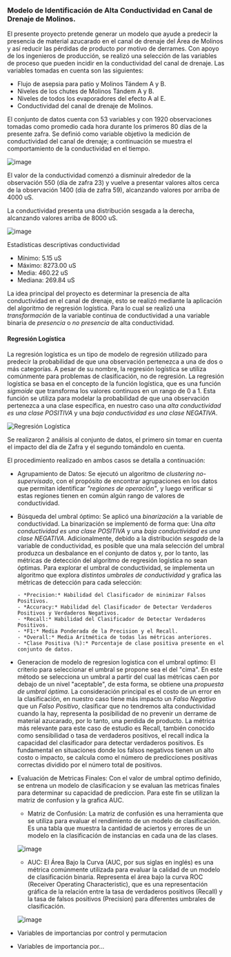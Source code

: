 ### Modelo de Identificación de Alta Conductividad en Canal de Drenaje de Molinos.

El presente proyecto pretende generar un modelo que ayude a predecir la presencia de material azucarado en el canal de drenaje del Área de Molinos y así reducir las pérdidas de producto por motivo de derrames. Con apoyo de los ingenieros de producción, se realizó una selección de las variables de proceso que pueden incidir en la conductividad del canal de drenaje. Las variables tomadas en cuenta son las siguientes: 

  - Flujo de asepsia para patio y Molinos Tándem A y B.
  - Niveles de los chutes de Molinos Tándem A y B.
  - Niveles de todos los evaporadores del efecto A al E.
  - Conductividad del canal de drenaje de Molinos. 

El conjunto de datos cuenta con 53 variables y con 1920 observaciones tomadas como promedio cada hora durante los primeros 80 días de la presente zafra.  Se definió como variable objetivo la medición de conductividad del canal de drenaje; a continuación se muestra el comportamiento de la conductividad en el tiempo. 


![image](https://github.com/dsPSA2023/PSA/assets/161398218/40e437a8-b1c8-4ebe-ba60-f1a5d0f95336)

El valor de la conductividad comenzó a disminuir alrededor de la observación 550 (día de zafra 23) y vuelve a presentar valores altos cerca de la observación 1400 (día de zafra 59), alcanzando valores por arriba de 4000 uS.  

La conductividad presenta una distribución sesgada a la derecha, alcanzando valores arriba de 8000 uS.     

![image](https://github.com/dsPSA2023/PSA/assets/161398218/0b7be937-21fc-4389-ac02-2df28f52bfc0)

Estadísticas descriptivas conductividad 

  - Mínimo:         5.15 uS
  - Máximo:      8273.00 uS 
  - Media:        460.22 uS
  - Mediana:      269.84 uS 

La idea principal del proyecto es determinar la presencia de alta conductividad en el canal de drenaje, esto se realizó mediante la aplicación del algoritmo de regresión logística. Para lo cual se realizó una *transformación* de la variable continua de conductividad a una variable binaria de *presencia* o *no presencia* de alta conductividad. 


#### Regresión Logística

La regresión logística es un tipo de modelo de regresión utilizado para predecir la probabilidad de que una observación pertenezca a una de dos o más categorías. A pesar de su nombre, la regresión logística se utiliza comúnmente para problemas de clasificación, no de regresión. La regresión logística se basa en el concepto de la función logística, que es una función *sigmoide* que transforma los valores continuos en un rango de 0 a 1. Esta función se utiliza para modelar la probabilidad de que una observación pertenezca a una clase específica, en nuestro caso una *alta conductividad es una clase POSITIVA* y una *baja conductividad es una clase NEGATIVA*.


![Regresión Logística](https://github.com/dsPSA2023/PSA/assets/161398218/aafdb0f4-6cd2-418b-99af-2558f3ed1ff6)

Se realizaron 2 análisis al conjunto de datos, el primero sin tomar en cuenta el impacto del día de Zafra y el segundo tomándolo en cuenta.  

El procedimiento realizado en ambos casos se detalla a continuación:

  - Agrupamiento de Datos: Se ejecutó un algoritmo de *clustering no-supervisado*, con el propósito de encontrar agrupaciones en los datos que permitan identificar *"regiones de operación"*, y luego verificar si estas regiones tienen en común algún rango de valores de conductividad.
    
  - Búsqueda del umbral óptimo: Se aplicó una *binarización* a la variable de conductividad. La binarización se implementó de forma que: Una *alta conductividad es una clase POSITIVA* y una *baja conductividad es una clase NEGATIVA*. Adicionalmente, debido a la distribución *sesgada* de la variable de conductividad, es posible que una mala selección del umbral produzca un desbalance en el conjunto de datos y, por lo tanto, las métricas de detección del algoritmo de regresión logística no sean óptimas.  Para explorar el umbral de conductividad, se implementa un algoritmo que explora *distintos umbrales de conductividad* y grafica las métricas de detección para cada selección:
  
        - *Precision:* Habilidad del Clasificador de minimizar Falsos Positivos.
        - *Accuracy:* Habilidad del Clasificador de Detectar Verdaderos Positivos y Verdaderos Negativos.
        - *Recall:* Habilidad del Clasificador de Detectar Verdaderos Positivos.
        - *F1:* Media Ponderada de la Precision y el Recall.
        - *Overall:* Media Aritmética de todas las métricas anteriores.
        - *Clase Positiva (%):* Porcentaje de clase positiva presente en el conjunto de datos.
  
- Generacion de modelo de regresion logistica con el umbral optimo: El criterio para seleccionar el umbral se propone sea el del "cima". En este método se selecciona un umbral a partir del cual las métricas caen por debajo de un nivel "aceptable", de esta forma, se obtiene una *propuesta de umbral óptima*. La consideración principal es el costo de un error en la clasificación, en nuestro caso tiene más impacto un *Falso Negativo* que un *Falso Positivo*, clasificar que no tendremos alta conductividad cuando la hay, representa la posibilidad de no prevenir un derrame de material azucarado, por lo tanto, una perdida de producto. La métrica más relevante para este caso de estudio es Recall, también conocido como sensibilidad o tasa de verdaderos positivos, el recall indica la capacidad del clasificador para detectar verdaderos positivos. Es fundamental en situaciones donde los falsos negativos tienen un alto costo o impacto, se calcula como el número de predicciones positivas correctas dividido por el número total de positivos.

  
- Evaluación de Metricas Finales:  Con el valor de umbral optimo definido, se entrena un modelo de clasificacion y se evaluan las metricas finales para determinar su capacidad de prediccion. Para este fin se utilizan la matriz de confusion y la grafica AUC.

    - Matriz de Confusión: La matriz de confusión es una herramienta que se utiliza para evaluar el rendimiento de un modelo de clasificación. Es una tabla que muestra la cantidad de aciertos y errores de un modelo en la clasificación de instancias en cada una de las clases.
  
  ![image](https://github.com/dsPSA2023/PSA/assets/161398218/31991dda-7d3b-406e-8db1-03b66178cc1f)
  
    - AUC: El Área Bajo la Curva (AUC, por sus siglas en inglés) es una métrica comúnmente utilizada para evaluar la calidad de un modelo de clasificación binaria. Representa el área bajo la curva ROC (Receiver Operating Characteristic), que es una representación gráfica de la relación entre la tasa de verdaderos positivos (Recall) y la tasa de falsos positivos (Precision) para diferentes umbrales de clasificación.
   
  ![image](https://github.com/dsPSA2023/PSA/assets/161398218/3d0f89dd-a432-4426-9e10-7897c840ef2a)
     
- Variables de importancias por control y permutacion
- Variables de importancia por... 
